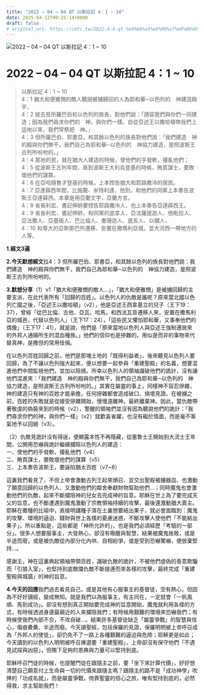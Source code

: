 ```yaml
---
title: "2022 – 04 – 04 QT 以斯拉記 4：1 ~ 10"
date: 2025-04-12T00:25:14+0800
draft: false
# original_url: https://cmtc.tw/2022-4-4-qt-%e4%bb%a5%e6%96%af%e6%8b%89%e8%a8%98-4%ef%bc%9a1-10
---
```


![2022 – 04 – 04 QT  以斯拉記 4：1 ~ 10](/images/qt.jpg   "2022 – 04 – 04 QT  以斯拉記 4：1 ~ 10")

# 2022 – 04 – 04 QT 以斯拉記 4：1 ~ 10

> 以斯拉記 4：1 ~ 10  
> 4：1 猶大和便雅憫的敵人聽說被擄歸回的人為耶和華─以色列的　神建造殿宇，  
> 4：2 就去見所羅巴伯和以色列的族長，對他們說：「請容我們與你們一同建造；因為我們尋求你們的　神，與你們一樣。自從亞述王以撒哈頓帶我們上這地以來，我們常祭祀　神。」  
> 4：3 但所羅巴伯、耶書亞，和其餘以色列的族長對他們說：「我們建造　神的殿與你們無干，我們自己為耶和華─以色列的　神協力建造，是照波斯王古列所吩咐的。」  
> 4：4 那地的民，就在猶大人建造的時候，使他們的手發軟，擾亂他們；  
> 4：5 從波斯王古列年間，直到波斯王大利烏登基的時候，賄買謀士，要敗壞他們的謀算。  
> 4：6 在亞哈隨魯才登基的時候，上本控告猶大和耶路撒冷的居民。  
> 4：7 亞達薛西年間，比施蘭、米特利達、他別，和他們的同黨上本奏告波斯王亞達薛西。本章是用亞蘭文字，亞蘭方言。  
> 4：8 省長利宏、書記伸帥要控告耶路撒冷人，也上本奏告亞達薛西王。  
> 4：9 省長利宏、書記伸帥，和同黨的底拿人、亞法薩提迦人、他毗拉人、亞法撒人、亞基衛人、巴比倫人、書珊迦人、底亥人、以攔人，  
> 4：10 和尊大的亞斯那巴所遷移、安置在撒瑪利亞城，並大河西一帶地方的人等。

**1.經文3遍**

**2.今天默想經文**拉4：3 但所羅巴伯、耶書亞，和其餘以色列的族長對他們說：我們建造　神的殿與你們無干，我們自己為耶和華─以色列的　神協力建造，是照波斯王古列所吩咐的。

**3.默想分享**（1）v1「猶大和便雅憫的敵人…」，「猶大和便雅憫」是被擄回歸的主要支派，在此代表所有「回歸的百姓」。以色列人的仇敵是誰呢？原來當北國以色列亡國之後，「亞述王以撒哈頓」（v2），他是亞述王西拿基立的兒子（王下19：37），曾經「從巴比倫、古他、亞瓦、哈馬，和西法瓦音遷移人來，安置在撒馬利亞的城邑，代替以色列人」（王下17：24），「這些民又懼怕耶和華，又事奉他們的偶像」（王下17：41），就是說，他們是「原來當地以色列人與亞述王強制遷居來的外邦人通婚所生的混血種族。」他們的信仰也是摻雜的。用似是而非的事物來代替真神，是撒但的常用伎倆。

在以色列百姓回歸之前，他們是那塊土地的「既得利益者」，後來聽見以色列人要回歸，為了不讓以色列強大起來，便以想要一起參與「重建聖殿」的名義，想要混進他們中間監視他們，並加以阻撓。所幸以色列人的領袖識破他們的詭計，沒有讓他們混進來：「我們建造　神的殿與你們無干，我們自己為耶和華─以色列的　神協力建造，是照波斯王古列所吩咐的。」其實在屬靈的事上，同樣神不容忍摻雜，神的建造只有神的百姓才能承擔，任何摻雜都會造成破口、損壞見證。在被擄之前，百姓的失敗就是從接受摻雜開始，慢慢遠離神，最終離棄神。因此，當仇敵帶著敬虔的偽裝來到的時候（v2），警醒的領袖們並沒有因為聽說他們的詭計：「我們尋求你們的神，與你們一樣」（v2）就歡喜雀躍，也沒有礙於情面，而是毫不客氣地予以回絕（v3）。

（2）仇敵見詭計沒有得逞，便顯露本性不再隱藏，從塞魯士王開始到大流士王年間，公開用恐嚇與詭計繼續攔阻以色列人的建造：  
一、使他們的手發軟，擾亂他們（v4）  
二、賄買謀士，要敗壞他們的謀算（v5）  
三、上本奏告波斯王，要誣陷猶太百姓（v7~8）

這裏我們看見了，不但上帝會激動古列王起來頒召、並交出聖殿被擄器皿、也激動了願意回歸的以色列人、又激動他們的鄰舍奉獻財物幫助他們…；同時魔鬼也會激動他們的仇敵，起來不斷攔阻神的兒女去完成神的旨意。耶穌在世上為了要完成天父的旨意，也不斷遭遇到魔鬼激動了宗教領袖持續的攻擊，最後還激動猶大賣主。耶穌在撒種的比喻中，直接明講種子落在土裏想要結出果子，就必會面臨到：魔鬼的攻擊、環境的逼迫、錢財與世上各樣的憂慮迷惑，不斷攻擊人使他們「不能結出果子」。所以重點是，這些都是「神所允許的」，也是我們必須經歷「考驗的一部分」。很多人想要服事主，大發熱心，卻沒有儆醒與智慧，結果被魔鬼挫敗，或是半途而廢，或是被仇敵從內部分化內哄、自相紛爭，或是受到恐嚇驚嚇，便放棄堅持…。

感謝主，神在這裏興起領袖帶領百姓，識破仇敵的詭計，不被他們虛偽的善意欺騙而「引狼入室」，也堅持到底敵擋仇敵不斷接連而來各樣的攻擊，最終完成「重建聖殿與城牆」的神的旨意。

**4.今天的回應**我們過去看見自己，或是其他有心服事主的基督徒，空有熱心，但因為不好好讀經，變成無知。就是我們以為服事主，有主同在，一定就會「一帆風順、馬到成功」。卻沒有想到真正開始要完成神的旨意開始，魔鬼就利用各樣的方式，有時候透過身邊最親近的人來攔阻我們；有時候用艱難的環境來恐嚇我們；有時候使我們內部不合，不攻自破…。結果許多基督徒缺乏「屬靈爭戰」的智慧與信心，傷痕纍纍、半途而廢。今天讀聖經，包括保羅的見證，保羅明明被上帝呼召成為「外邦人的使徒」，卻仍免不了一路上各種艱難的逼迫與危險；耶穌更是如此；今天讀到的以色列人明明被呼召揀選要「重建聖殿」，上帝卻沒有保守他們「不遇見試探與凶惡」，但賜下足夠的恩典與力量可以堅持到底。

耶穌呼召門徒的時候，也提醒門徒在跟隨主之前，要「坐下來計算代價」，好好想清楚自己願意付上生命與一切的代價來跟隨主嗎？跟隨主的路不是「成功神學」吹捧的「功成名就」，而是屬靈爭戰，倚靠聖靈的信心之旅，唯有堅持到底的，必然得救，求主幫助我們！
